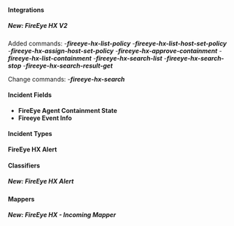 #### Integrations
##### New: FireEye HX V2
Added commands:
    -***fireeye-hx-list-policy***
    -***fireeye-hx-list-host-set-policy***
    -***fireeye-hx-assign-host-set-policy***
    -***fireeye-hx-approve-containment***
    -***fireeye-hx-list-containment***
    -***fireeye-hx-search-list***
    -***fireeye-hx-search-stop***
    -***fireeye-hx-search-result-get***

Change commands:
    -***fireeye-hx-search***

#### Incident Fields
- **FireEye Agent Containment State**
- **Fireeye Event Info**

#### Incident Types
**FireEye HX Alert**

#### Classifiers
##### New: FireEye HX Alert

#### Mappers
##### New: FireEye HX - Incoming Mapper


